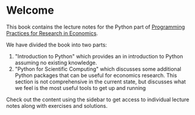 # Welcome

This book contains the lecture notes for the Python part of [Programming Practices for Research in Economics][pp4rs].

We have divided the book into two parts:

1. "Introduction to Python" which provides an in introduction to Python assuming no existing knowledge.
2. "Python for Scientific Computing" which discusses some additional Python packages that can be useful for economics research. This section is not comprehensive in the current state, but discusses what we feel is the most useful tools to get up and running

Check out the content using the sidebar to get access to individual lecture notes along with exercises and solutions.

[pp4rs]: https://pp4rs.github.io/